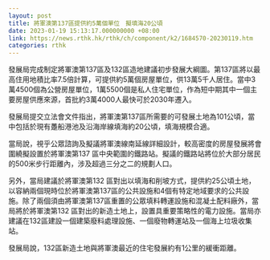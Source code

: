 ```yaml
---
layout: post
title: 將軍澳第137區提供約5萬個單位　擬填海20公頃
date: 2023-01-19 15:13:17.000000000 +08:00
link: https://news.rthk.hk/rthk/ch/component/k2/1684570-20230119.htm
categories: rthk
---
```


發展局完成制定將軍澳第137區及132區造地建議初步發展大綱圖。第137區將以最高住用地積比率7.5倍計算，可提供約5萬個房屋單位，供13萬5千人居住。當中3萬4500個為公營房屋單位，1萬5500個是私人住宅單位，作為短中期其中一個主要房屋供應來源，首批約3萬4000人最快可於2030年遷入。

發展局提交立法會文件指出，將軍澳第137區所需要的可發展土地為101公頃，當中包括於現有躉船港池及沿海岸線填海約20公頃，填海規模合適。 

當局說，視乎公眾諮詢及擬議將軍澳線南延線詳細設計，較高密度的房屋發展將會圍繞擬設置於將軍澳第137 區中央範圍的鐵路站。擬議的鐵路站將位於大部分居民的500米步行距離內，涉及超過三分之二的規劃人口。

另外，當局建議於將軍澳第132 區對出以填海和削坡方式，提供約25公頃土地，以容納兩個現時位於將軍澳第137區的公共設施和4個有特定地域要求的公共設施。除了兩個須由將軍澳第137區重置的公眾填料轉運設施和混凝土配料廠外，當局將於將軍澳第132 區對出的新造土地上，設置具重要策略性的電力設施。當局亦建議在132區建設一個建築廢料處理設施、一個廢物轉運站及一個海上垃圾收集站。

發展局說，132區新造土地與將軍澳最近的住宅發展約有1公里的緩衝距離。
